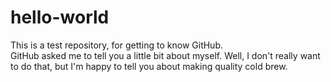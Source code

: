 # hello-world
This is a test repository, for getting to know GitHub.
<br>
GitHub asked me to tell you a little bit about myself. Well, I don't really want to do that, but I'm happy to tell you about making quality cold brew.
